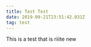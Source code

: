 ```yaml
---
title: Test Test
date: 2019-09-21T23:51:42.031Z
tag: test
---
```

This is a test that is riiite new
